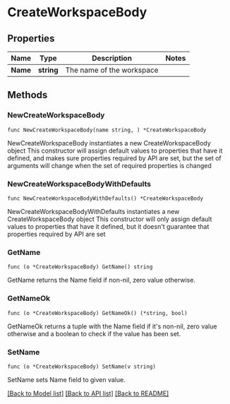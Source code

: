 # CreateWorkspaceBody

## Properties

Name | Type | Description | Notes
------------ | ------------- | ------------- | -------------
**Name** | **string** | The name of the workspace | 

## Methods

### NewCreateWorkspaceBody

`func NewCreateWorkspaceBody(name string, ) *CreateWorkspaceBody`

NewCreateWorkspaceBody instantiates a new CreateWorkspaceBody object
This constructor will assign default values to properties that have it defined,
and makes sure properties required by API are set, but the set of arguments
will change when the set of required properties is changed

### NewCreateWorkspaceBodyWithDefaults

`func NewCreateWorkspaceBodyWithDefaults() *CreateWorkspaceBody`

NewCreateWorkspaceBodyWithDefaults instantiates a new CreateWorkspaceBody object
This constructor will only assign default values to properties that have it defined,
but it doesn't guarantee that properties required by API are set

### GetName

`func (o *CreateWorkspaceBody) GetName() string`

GetName returns the Name field if non-nil, zero value otherwise.

### GetNameOk

`func (o *CreateWorkspaceBody) GetNameOk() (*string, bool)`

GetNameOk returns a tuple with the Name field if it's non-nil, zero value otherwise
and a boolean to check if the value has been set.

### SetName

`func (o *CreateWorkspaceBody) SetName(v string)`

SetName sets Name field to given value.



[[Back to Model list]](../README.md#documentation-for-models) [[Back to API list]](../README.md#documentation-for-api-endpoints) [[Back to README]](../README.md)


